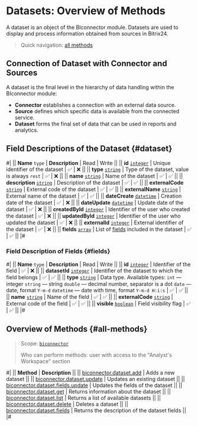 # Datasets: Overview of Methods

A dataset is an object of the BIconnector module. Datasets are used to display and process information obtained from sources in Bitrix24.

> Quick navigation: [all methods](#all-methods) 

## Connection of Dataset with Connector and Sources

A dataset is the final level in the hierarchy of data handling within the BIconnector module:
- **Connector** establishes a connection with an external data source.
- **Source** defines which specific data is available from the connected service.
- **Dataset** forms the final set of data that can be used in reports and analytics.

## Field Descriptions of the Dataset {#dataset}

#|
|| **Name**
`type` | **Description** | Read | Write ||
|| **id**
[`integer`](../../data-types.md) | Unique identifier of the dataset | ✅ | ❌ ||
|| **type**
[`string`](../../data-types.md) | Type of the dataset, value is always `rest` | ✅ | ❌ ||
|| **name**
[`string`](../../data-types.md) | Name of the dataset | ✅ | ✅ ||
|| **description**
[`string`](../../data-types.md) | Description of the dataset | ✅ | ✅ ||
|| **externalCode**
[`string`](../../data-types.md) | External code of the dataset | ✅ | ✅ ||
|| **externalName**
[`string`](../../data-types.md) | External name of the dataset | ✅ | ✅ ||
|| **dateCreate**
[`datetime`](../../data-types.md) | Creation date of the dataset | ✅ | ❌ ||
|| **dateUpdate**
[`datetime`](../../data-types.md) | Update date of the dataset | ✅ | ❌ ||
|| **createdById**
[`integer`](../../data-types.md) | Identifier of the user who created the dataset | ✅ | ❌ ||
|| **updatedById**
[`integer`](../../data-types.md) | Identifier of the user who updated the dataset | ✅ | ❌ ||
|| **externalId**
[`integer`](../../data-types.md) | External identifier of the dataset | ✅ | ❌ ||
|| **fields**
[`array`](../../data-types.md) | List of [fields](#fields) included in the dataset | ✅ | ✅ ||
|#

### Field Description of Fields {#fields}

#|
|| **Name**
`type` | **Description** | Read | Write ||
|| **id**
[`integer`](../../data-types.md) | Identifier of the field | ✅ | ❌ ||
|| **datasetId**
[`integer`](../../data-types.md) | Identifier of the dataset to which the field belongs | ✅ | ✅ ||
|| **type**
[`string`](../../data-types.md) | Data type. Available types: 
`int` — integer
`string` — string
`double` — decimal number, separator is a dot
`date` — date, format `Y-m-d`
`datetime` — date with time, format `Y-m-d H:i:s` | ✅ | ✅ ||
|| **name**
[`string`](../../data-types.md) | Name of the field | ✅ | ✅ ||
|| **externalCode**
[`string`](../../data-types.md) | External code of the field | ✅ | ✅ ||
|| **visible**
[`boolean`](../../data-types.md) | Field visibility flag | ✅ | ✅ ||
|#

## Overview of Methods {#all-methods}

> Scope: [`biconnector`](../../scopes/permissions.md)
>
> Who can perform methods: user with access to the "Analyst's Workspace" section

#|
|| **Method** | **Description** ||
|| [biconnector.dataset.add](./biconnector-dataset-add.md) | Adds a new dataset ||
|| [biconnector.dataset.update](./biconnector-dataset-update.md) | Updates an existing dataset ||
|| [biconnector.dataset.fields.update](./biconnector-dataset-fields-update.md) | Updates the fields of the dataset ||
|| [biconnector.dataset.get](./biconnector-dataset-get.md) | Returns information about the dataset ||
|| [biconnector.dataset.list](./biconnector-dataset-list.md) | Returns a list of available datasets ||
|| [biconnector.dataset.delete](./biconnector-dataset-delete.md) | Deletes a dataset ||
|| [biconnector.dataset.fields](./biconnector-dataset-fields.md) | Returns the description of the dataset fields ||
|#